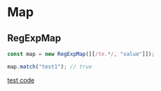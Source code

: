# Map

## RegExpMap

```ts
const map = new RegExpMap([[/te.*/, "value"]]);

map.match("test1"); // true
```

[test code](https://github.com/konojunya/clafn/blob/main/src/class/Map/__tests__/regexp-map.test.ts)
